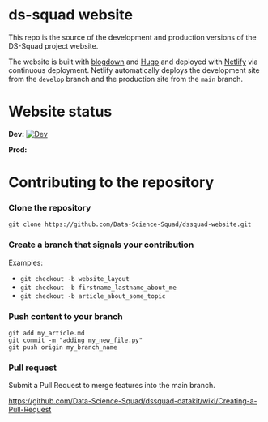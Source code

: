 # ds-squad website

This repo is the source of the development and production versions of the DS-Squad project website. 

The website is built with [blogdown](https://bookdown.org/yihui/blogdown/) and [Hugo](https://bookdown.org/yihui/blogdown/hugo.html) and deployed with [Netlify](https://www.netlify.com/) via continuous deployment. Netlify automatically deploys the development site from the `develop` branch and the production site from the `main` branch. 

# Website status

**Dev:** [![Dev](https://api.netlify.com/api/v1/badges/dc1ca595-9b62-4d9f-bc21-9386f156bbb3/deploy-status)](https://app.netlify.com/sites/kind-cori-6e2daa/deploys)

**Prod:** 
# Contributing to the repository

### Clone the repository

```
git clone https://github.com/Data-Science-Squad/dssquad-website.git
```

### Create a branch that signals your contribution

Examples:

  - `git checkout -b website_layout`
  - `git checkout -b firstname_lastname_about_me`
  - `git checkout -b article_about_some_topic`

### Push content to your branch

```
git add my_article.md
git commit -m "adding my_new_file.py"
git push origin my_branch_name
```

### Pull request

Submit a Pull Request to merge features into the main branch.

https://github.com/Data-Science-Squad/dssquad-datakit/wiki/Creating-a-Pull-Request
